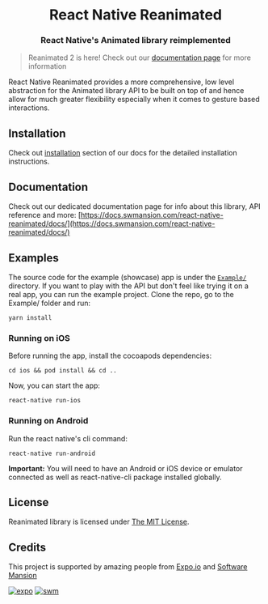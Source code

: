 <p align="center">
  <h1 align="center">React Native Reanimated</h1>
  <h3 align="center">React Native's Animated library reimplemented</h3>
</p>

> Reanimated 2 is here! Check out our [documentation page](https://docs.swmansion.com/react-native-reanimated/) for more information

React Native Reanimated provides a more comprehensive,
low level abstraction for the Animated library API to be built
on top of and hence allow for much greater flexibility especially when it
comes to gesture based interactions.

## Installation

Check out [installation](https://docs.swmansion.com/react-native-reanimated/docs/installation) section of our docs for the detailed installation instructions.

## Documentation

Check out our dedicated documentation page for info about this library, API reference and more: [https://docs.swmansion.com/react-native-reanimated/docs/](https://docs.swmansion.com/react-native-reanimated/docs/)

## Examples

The source code for the example (showcase) app is under the [`Example/`](https://github.com/software-mansion/react-native-reanimated/blob/master/Example/) directory.
If you want to play with the API but don't feel like trying it on a real app, you can run the example project. Clone the repo, go to the Example/ folder and run:

```
yarn install
```

### Running on iOS

Before running the app, install the cocoapods dependencies:

```
cd ios && pod install && cd ..
```

Now, you can start the app:

```
react-native run-ios
```

### Running on Android

Run the react native's cli command:

```
react-native run-android
```

**Important:** You will need to have an Android or iOS device or emulator connected as well as react-native-cli package installed globally.

## License

Reanimated library is licensed under [The MIT License](LICENSE).

## Credits

This project is supported by amazing people from [Expo.io](https://expo.io) and [Software Mansion](https://swmansion.com)

[![expo](https://avatars2.githubusercontent.com/u/12504344?v=3&s=100 'Expo.io')](https://expo.io)
[![swm](https://logo.swmansion.com/logo?color=white&variant=desktop&width=150&tag=react-native-reanimated-github 'Software Mansion')](https://swmansion.com)
